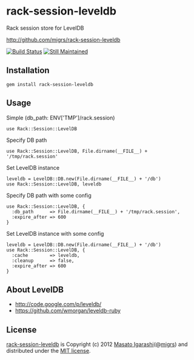 rack-session-leveldb
====================

Rack session store for LevelDB

<http://github.com/migrs/rack-session-leveldb>

[![Build Status](https://secure.travis-ci.org/migrs/rack-session-leveldb.png)](http://travis-ci.org/migrs/rack-session-leveldb)
[![Still Maintained](http://stillmaintained.com/migrs/rack-session-leveldb.png)](http://stillmaintained.com/migrs/rack-session-leveldb)

## Installation

    gem install rack-session-leveldb

## Usage

Simple (db\_path: ENV['TMP']/rack.session)

    use Rack::Session::LevelDB

Specify DB path

    use Rack::Session::LevelDB, File.dirname(__FILE__) + '/tmp/rack.session'

Set LevelDB instance

    leveldb = LevelDB::DB.new(File.dirname(__FILE__) + '/db')
    use Rack::Session::LevelDB, leveldb

Specify DB path with some config

    use Rack::Session::LevelDB, {
      :db_path      => File.dirname(__FILE__) + '/tmp/rack.session',
      :expire_after => 600
    }

Set LevelDB instance with some config

    leveldb = LevelDB::DB.new(File.dirname(__FILE__) + '/db')
    use Rack::Session::LevelDB, {
      :cache        => leveldb,
      :cleanup      => false,
      :expire_after => 600
    }

## About LevelDB

- <http://code.google.com/p/leveldb/>
- <https://github.com/wmorgan/leveldb-ruby>

## License
[rack-session-leveldb](http://github.com/migrs/rack-session-leveldb) is Copyright (c) 2012 [Masato Igarashi](http://github.com/migrs)(@[migrs](http://twitter.com/migrs)) and distributed under the [MIT license](http://www.opensource.org/licenses/mit-license).
